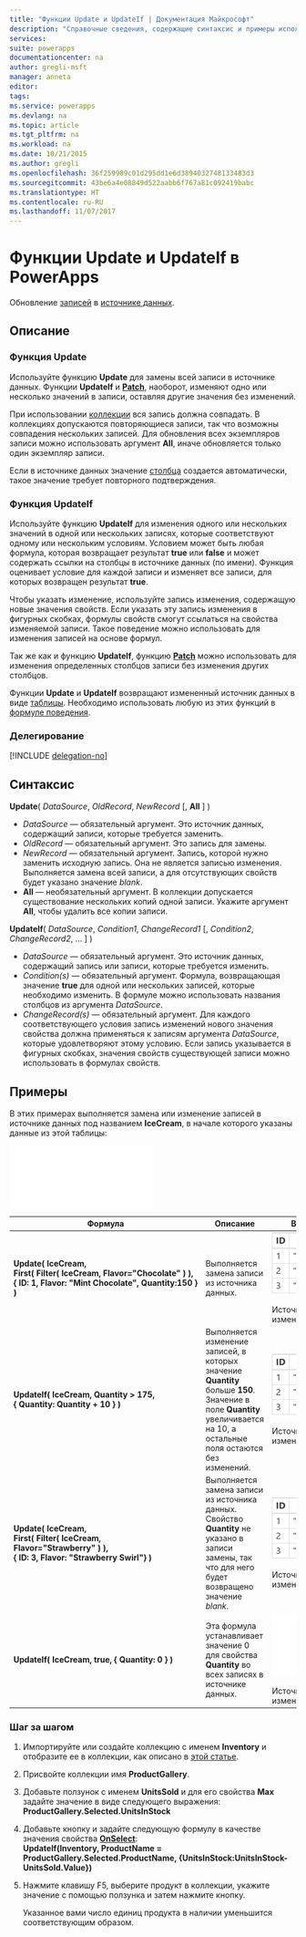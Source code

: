 ```yaml
---
title: "Функции Update и UpdateIf | Документация Майкрософт"
description: "Справочные сведения, содержащие синтаксис и примеры использования функций Update и UpdateIf в PowerApps"
services: 
suite: powerapps
documentationcenter: na
author: gregli-msft
manager: anneta
editor: 
tags: 
ms.service: powerapps
ms.devlang: na
ms.topic: article
ms.tgt_pltfrm: na
ms.workload: na
ms.date: 10/21/2015
ms.author: gregli
ms.openlocfilehash: 36f259989c01d295dd1e6d3894032748133483d3
ms.sourcegitcommit: 43be6a4e08849d522aabb6f767a81c092419babc
ms.translationtype: HT
ms.contentlocale: ru-RU
ms.lasthandoff: 11/07/2017
---
```

# <a name="update-and-updateif-functions-in-powerapps"></a>Функции Update и UpdateIf в PowerApps
Обновление [записей](../working-with-tables.md#records) в [источнике данных](../working-with-data-sources.md).

## <a name="description"></a>Описание
### <a name="update-function"></a>Функция Update
Используйте функцию **Update** для замены всей записи в источнике данных. Функции **UpdateIf** и  **[Patch](function-patch.md)**, наоборот, изменяют одно или несколько значений в записи, оставляя другие значения без изменений.

При использовании [коллекции](../working-with-data-sources.md#collections) вся запись должна совпадать. В коллекциях допускаются повторяющиеся записи, так что возможны совпадения нескольких записей. Для обновления всех экземпляров записи можно использовать аргумент **All**, иначе обновляется только один экземпляр записи.

Если в источнике данных значение [столбца](../working-with-tables.md#columns) создается автоматически, такое значение требует повторного подтверждения.

### <a name="updateif-function"></a>Функция UpdateIf
Используйте функцию **UpdateIf** для изменения одного или нескольких значений в одной или нескольких записях, которые соответствуют одному или нескольким условиям. Условием может быть любая формула, которая возвращает результат **true** или **false** и может содержать ссылки на столбцы в источнике данных (по имени). Функция оценивает условие для каждой записи и изменяет все записи, для которых возвращен результат **true**.  

Чтобы указать изменение, используйте запись изменения, содержащую новые значения свойств. Если указать эту запись изменения в фигурных скобках, формулы свойств смогут ссылаться на свойства изменяемой записи. Такое поведение можно использовать для изменения записей на основе формул.

Так же как и функцию **UpdateIf**, функцию **[Patch](function-patch.md)** можно использовать для изменения определенных столбцов записи без изменения других столбцов.

Функции **Update** и **UpdateIf** возвращают измененный источник данных в виде [таблицы](../working-with-tables.md). Необходимо использовать любую из этих функций в [формуле поведения](../working-with-formulas-in-depth.md#behavior-formulas).

### <a name="delegation"></a>Делегирование
[!INCLUDE [delegation-no](../../includes/delegation-no.md)]

## <a name="syntax"></a>Синтаксис
**Update**( *DataSource*, *OldRecord*, *NewRecord* [, **All** ] )

* *DataSource* — обязательный аргумент. Это источник данных, содержащий записи, которые требуется заменить.
* *OldRecord* — обязательный аргумент. Это запись для замены.
* *NewRecord* — обязательный аргумент. Запись, которой нужно заменить исходную запись. Она не является записью изменения. Выполняется замена всей записи, а для отсутствующих свойств будет указано значение *blank*.
* **All** — необязательный аргумент. В коллекции допускается существование нескольких копий одной записи. Укажите аргумент **All**, чтобы удалить все копии записи.

**UpdateIf**( *DataSource*, *Condition1*, *ChangeRecord1* [, *Condition2*, *ChangeRecord2*, ... ] )

* *DataSource* — обязательный аргумент. Это источник данных, содержащий запись или записи, которые требуется изменить.
* *Condition(s)* — обязательный аргумент. Формула, возвращающая значение **true** для одной или нескольких записей, которые необходимо изменить.  В формуле можно использовать названия столбцов из аргумента *DataSource*.  
* *ChangeRecord(s)* — обязательный аргумент.  Для каждого соответствующего условия запись изменений нового значения свойства должна применяться к записям аргумента *DataSource*, которые удовлетворяют этому условию. Если запись указывается в фигурных скобках, значения свойств существующей записи можно использовать в формулах свойств.

## <a name="examples"></a>Примеры
В этих примерах выполняется замена или изменение записей в источнике данных под названием **IceCream**, в начале которого указаны данные из этой таблицы:

![](media/function-update-updateif/icecream.png)

| Формула | Описание | Возвращаемый результат |
| --- | --- | --- |
| **Update(&nbsp;IceCream,<br>First(&nbsp;Filter(&nbsp;IceCream,&nbsp;Flavor="Chocolate"&nbsp;)&nbsp;), {&nbsp;ID:&nbsp;1,&nbsp;Flavor:&nbsp;"Mint&nbsp;Chocolate",&nbsp;Quantity:150&nbsp;} )** |Выполняется замена записи из источника данных. |<style> img { max-width: none } </style> ![](media/function-update-updateif/icecream-mint.png)<br><br>Источник данных **IceCream** изменен. |
| **UpdateIf(&nbsp;IceCream, Quantity > 175, {&nbsp;Quantity:&nbsp;Quantity&nbsp;+&nbsp;10&nbsp;} )** |Выполняется изменение записей, в которых значение **Quantity** больше **150**.  Значение в поле **Quantity** увеличивается на 10, а остальные поля остаются без изменений. |![](media/function-update-updateif/icecream-mint-plus10.png)<br><br>Источник данных **IceCream** изменен. |
| **Update(&nbsp;IceCream,<br>First(&nbsp;Filter(&nbsp;IceCream, Flavor="Strawberry"&nbsp;)&nbsp;),<br>{&nbsp;ID:&nbsp;3, Flavor:&nbsp;"Strawberry Swirl"} )** |Выполняется замена записи из источника данных. Свойство **Quantity** не указано в записи замены, так что для него будет возвращено значение *blank*. |![](media/function-update-updateif/icecream-mint-swirl.png)<br><br>Источник данных **IceCream** изменен. |
| **UpdateIf(&nbsp;IceCream, true, {&nbsp;Quantity:&nbsp;0&nbsp;} )** |Эта формула устанавливает значение 0 для свойства **Quantity** во всех записях в источнике данных. |![ ](media/function-update-updateif/icecream-mint-zero.png)<br> <br>Источник данных **IceCream** изменен. |

### <a name="step-by-step"></a>Шаг за шагом
1. Импортируйте или создайте коллекцию с именем **Inventory** и отобразите ее в коллекции, как описано в [этой статье](../show-images-text-gallery-sort-filter.md).
2. Присвойте коллекции имя **ProductGallery**.
3. Добавьте ползунок с именем **UnitsSold** и для его свойства **Max** задайте значение в виде следующего выражения:<br>**ProductGallery.Selected.UnitsInStock**
4. Добавьте кнопку и задайте следующую формулу в качестве значения свойства **[OnSelect](../controls/properties-core.md)**:<br>**UpdateIf(Inventory, ProductName = ProductGallery.Selected.ProductName, {UnitsInStock:UnitsInStock-UnitsSold.Value})**
5. Нажмите клавишу F5, выберите продукт в коллекции, укажите значение с помощью ползунка и затем нажмите кнопку.
   
    Указанное вами число единиц продукта в наличии уменьшится соответствующим образом.

